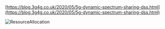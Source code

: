 [https://blog.3g4g.co.uk/2020/05/5g-dynamic-spectrum-sharing-dss.html](https://blog.3g4g.co.uk/2020/05/5g-dynamic-spectrum-sharing-dss.html)

![ResourceAllocation](https://media-exp1.licdn.com/dms/image/C4D22AQHdNL-XhJPdQw/feedshare-shrink_800/0?e=1593648000&v=beta&t=6YEtsBCsDQPqzXItdDSNudWjtlAzroUcCIrBAnZn5gE)
